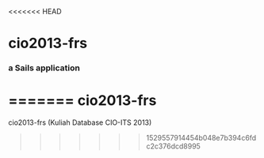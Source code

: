 <<<<<<< HEAD
# cio2013-frs
### a Sails application
=======
cio2013-frs
===========

cio2013-frs (Kuliah Database CIO-ITS 2013)
>>>>>>> 1529557914454b048e7b394c6fdc2c376dcd8995
